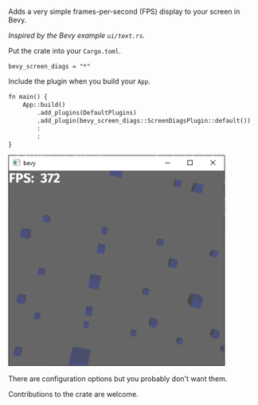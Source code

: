 Adds a very simple frames-per-second (FPS) display to your screen in Bevy.

*Inspired by the Bevy example `ui/text.rs`.*

Put the crate into your `Cargo.toml`.
```
bevy_screen_diags = "*"
```

Include the plugin when you build your `App`.
```
fn main() {
    App::build()
        .add_plugins(DefaultPlugins)
        .add_plugin(bevy_screen_diags::ScreenDiagsPlugin::default())
        :
        :
}
```

![Example screen showing the FPS](docs/fps.png)

There are configuration options but you probably don't want them.

Contributions to the crate are welcome.
